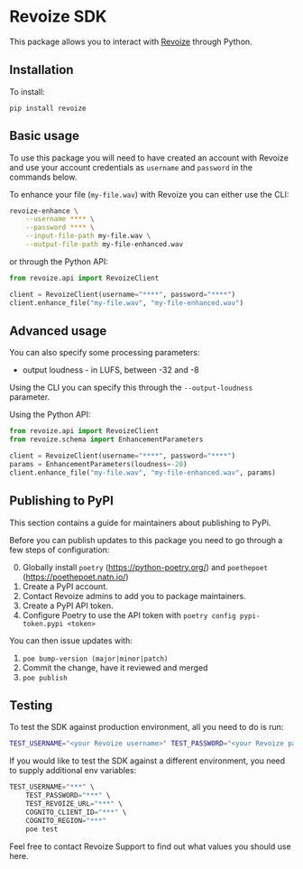 # Revoize SDK

This package allows you to interact with [Revoize](https://revoize.com) through Python.

## Installation

To install:

```
pip install revoize
```

## Basic usage

To use this package you will need to have created an account with Revoize and use your account credentials as `username` and `password` in the commands below.

To enhance your file (`my-file.wav`) with Revoize you can either use the CLI:

```bash
revoize-enhance \
    --username **** \
    --password **** \
    --input-file-path my-file.wav \
    --output-file-path my-file-enhanced.wav
```

or through the Python API:

```py
from revoize.api import RevoizeClient

client = RevoizeClient(username="****", password="****")
client.enhance_file("my-file.wav", "my-file-enhanced.wav")
```

## Advanced usage

You can also specify some processing parameters:

- output loudness - in LUFS, between -32 and -8

Using the CLI you can specify this through the `--output-loudness` parameter.

Using the Python API:

```py
from revoize.api import RevoizeClient
from revoize.schema import EnhancementParameters

client = RevoizeClient(username="****", password="****")
params = EnhancementParameters(loudness=-20)
client.enhance_file("my-file.wav", "my-file-enhanced.wav", params)
```

## Publishing to PyPI

This section contains a guide for maintainers about publishing to PyPi.

Before you can publish updates to this package you need to go through a few steps of configuration:

0. Globally install `poetry` (https://python-poetry.org/) and `poethepoet` (https://poethepoet.natn.io/)
1. Create a PyPI account.
2. Contact Revoize admins to add you to package maintainers.
3. Create a PyPI API token.
4. Configure Poetry to use the API token with `poetry config pypi-token.pypi <token>`

You can then issue updates with:

1. `poe bump-version (major|minor|patch)`
2. Commit the change, have it reviewed and merged
3. `poe publish`

## Testing

To test the SDK against production environment, all you need to do is run:

```sh
TEST_USERNAME="<your Revoize username>" TEST_PASSWORD="<your Revoize password>" poe test
```

If you would like to test the SDK against a different environment, you need to supply additional env variables:

```py
TEST_USERNAME="***" \
    TEST_PASSWORD="***" \
    TEST_REVOIZE_URL="***" \
    COGNITO_CLIENT_ID="***" \
    COGNITO_REGION="***"
    poe test
```

Feel free to contact Revoize Support to find out what values you should use here.
